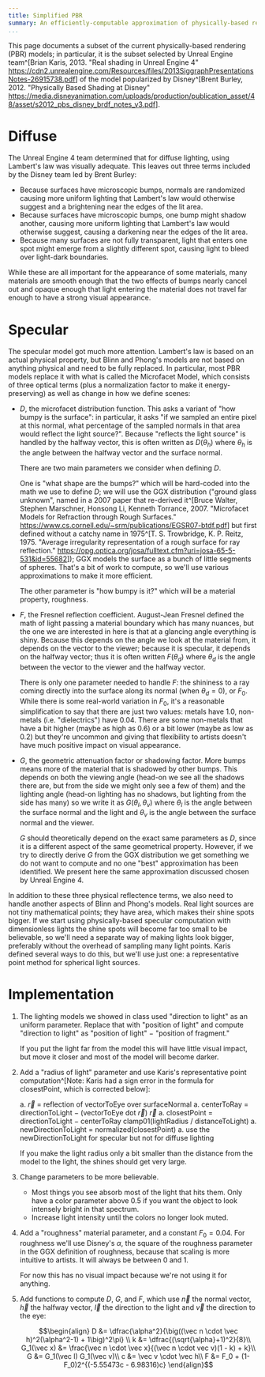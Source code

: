 ```yaml
---
title: Simplified PBR
summary: An efficiently-computable approximation of physically-based rendering from Unreal Engine 4 and Disney.
...
```


This page documents a subset of the current physically-based rendering (PBR) models; in particular, it is the subset selected by Unreal Engine team^[Brian Karis, 2013. "Real shading in Unreal Engine 4" <https://cdn2.unrealengine.com/Resources/files/2013SiggraphPresentationsNotes-26915738.pdf>] of the model popularized by Disney^[Brent Burley, 2012. "Physically Based Shading at Disney" <https://media.disneyanimation.com/uploads/production/publication_asset/48/asset/s2012_pbs_disney_brdf_notes_v3.pdf>].

# Diffuse

The Unreal Engine 4 team determined that for diffuse lighting, using Lambert's law was visually adequate. This leaves out three terms included by the Disney team led by Brent Burley:

- Because surfaces have microscopic bumps, normals are randomized causing more uniform lighting that Lambert's law would otherwise suggest and a brightening near the edges of the lit area.
- Because surfaces have microscopic bumps, one bump might shadow another, causing more uniform lighting that Lambert's law would otherwise suggest, causing a darkening near the edges of the lit area.
- Because many surfaces are not fully transparent, light that enters one spot might emerge from a slightly different spot, causing light to bleed over light-dark boundaries.

While these are all important for the appearance of some materials, many materials are smooth enough that the two effects of bumps nearly cancel out and opaque enough that light entering the material does not travel far enough to have a strong visual appearance.

# Specular

The specular model got much more attention. Lambert's law is based on an actual physical property, but Blinn and Phong's models are not based on anything physical and need to be fully replaced. In particular, most PBR models replace it with what is called the Microfacet Model, which consists of three optical terms (plus a normalization factor to make it energy-preserving) as well as change in how we define scenes:

- $D$, the microfacet distribution function. This asks a variant of "how bumpy is the surface": in particular, it asks "if we sampled an entire pixel at this normal, what percentage of the sampled normals in that area would reflect the light source?". Because "reflects the light source" is handled by the halfway vector, this is often written as $D(\theta_h)$ where $\theta_h$ is the angle between the halfway vector and the surface normal.
    
    There are two main parameters we consider when defining $D$.
    
    One is "what shape are the bumps?" which will be hard-coded into the math we use to define $D$; we will use the GGX distribution ("ground glass unknown", named in a 2007 paper that re-derived it^[Bruce Walter, Stephen Marschner, Honsong Li, Kenneth Torrance, 2007. "Microfacet Models for Refraction through Rough Surfaces." <https://www.cs.cornell.edu/~srm/publications/EGSR07-btdf.pdf>] but first defined without a catchy name in 1975^[T. S. Trowbridge, K. P. Reitz, 1975. "Average irregularity representation of a rough surface for ray reflection." <https://opg.optica.org/josa/fulltext.cfm?uri=josa-65-5-531&id=55682>]); GGX models the surface as a bunch of little segments of spheres. That's a bit of work to compute, so we'll use various approximations to make it more efficient.
    
    The other parameter is "how bumpy is it?" which will be a material property, roughness.

- $F$, the Fresnel reflection coefficient. August-Jean Fresnel defined the math of light passing a material boundary which has many nuances, but the one we are interested in here is that at a glancing angle everything is shiny. Because this depends on the angle we look at the material from, it depends on the vector to the viewer; because it is specular, it depends on the halfway vector; thus it is often written $F(\theta_d)$ where $\theta_d$ is the angle between the vector to the viewer and the halfway vector.

    There is only one parameter needed to handle $F$: the shininess to a ray coming directly into the surface along its normal (when $\theta_d = 0$), or $F_0$. While there is some real-world variation in $F_0$, it's a reasonable simplification to say that there are just two values: metals have $1.0$, non-metals (i.e. "dielectrics") have $0.04$. There are some non-metals that have a bit higher (maybe as high as $0.6$) or a bit lower (maybe as low as $0.2$) but they're uncommon and giving that flexibility to artists doesn't have much positive impact on visual appearance.

- $G$, the geometric attenuation factor or shadowing factor. More bumps means more of the material that is shadowed by other bumps. This depends on both the viewing angle (head-on we see all the shadows there are, but from the side we might only see a few of them) and the lighting angle (head-on lighting has no shadows, but lighting from the side has many) so we write it as $G(\theta_l, \theta_v)$ where $\theta_l$ is the angle between the surface normal and the light and $\theta_v$ is the angle between the surface normal and the viewer.
    
    $G$ should theoretically depend on the exact same parameters as $D$, since it is a different aspect of the same geometrical property. However, if we try to directly derive $G$ from the GGX distribution we get something we do not want to compute and no one "best" approximation has been identified. We present here the same approximation discussed chosen by Unreal Engine 4.

In addition to these three physical reflectence terms, we also need to handle another aspects of Blinn and Phong's models. Real light sources are not tiny mathematical points; they have area, which makes their shine spots bigger. If we start using physically-based specular computation with dimensionless lights the shine spots will become far too small to be believable, so we'll need a separate way of making lights look bigger, preferably without the overhead of sampling many light points. Karis defined several ways to do this, but we'll use just one: a representative point method for spherical light sources.

# Implementation

1. The lighting models we showed in class used "direction to light" as an uniform parameter. Replace that with "position of light" and compute "direction to light" as "position of light" &minus; "position of fragment."
    
    If you put the light far from the model this will have little visual impact, but move it closer and most of the model will become darker.

2. Add a "radius of light" parameter and use Karis's representative point computation^[Note: Karis had a sign error in the formula for closestPoint, which is corrected below]:
    
    a. $\vec r$ = reflection of vectorToEye over surfaceNormal
    a. centerToRay = directionToLight &minus; (vectorToEye dot $\vec r$) $\vec r$
    a. closestPoint = directionToLight &minus; centerToRay clamp01(lightRadius / distanceToLight)
    a. newDirectionToLight = normalized(closestPoint)
    a. use the newDirectionToLight for specular but not for diffuse lighting
    
    If you make the light radius only a bit smaller than the distance from the model to the light, the shines should get very large.

3. Change parameters to be more believable.
    
    - Most things you see absorb most of the light that hits them. Only have a color parameter above 0.5 if you want the object to look intensely bright in that spectrum.
    - Increase light intensity until the colors no longer look muted.

4. Add a "roughness" material parameter, and a constant $F_0 = 0.04$. For roughness we'll use Disney's $\alpha$, the square of the roughness parameter in the GGX definition of roughness, because that scaling is more intuitive to artists. It will always be between 0 and 1.
    
    For now this has no visual impact because we're not using it for anything.

5. Add functions to compute $D$, $G$, and $F$, which use $\vec n$ the normal vector, $\vec h$ the halfway vector, $\vec l$ the direction to the light and $\vec v$ the direction to the eye:
    
    $$\begin{align}
    D &= \dfrac{\alpha^2}{\big((\vec n \cdot \vec h)^2(\alpha^2-1) + 1\big)^2\pi} \\
    k &= \dfrac{(\sqrt{\alpha}+1)^2}{8}\\
    G_1(\vec x) &= \frac{\vec n \cdot \vec x}{(\vec n \cdot vec v)(1 - k) + k}\\
    G &= G_1(\vec l) G_1(\vec v)\\
    c &= \vec v \cdot \vec h\\
    F &= F_0 + (1-F_0)2^{(-5.55473c - 6.98316)c}
    \end{align}$$



